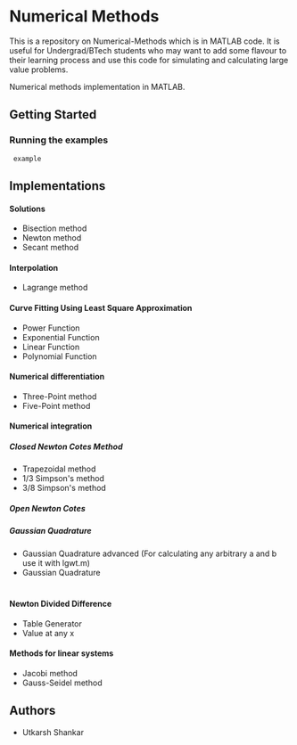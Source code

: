 # Numerical Methods
This is a repository on Numerical-Methods which is in MATLAB code. It is useful for Undergrad/BTech students who may want to add some flavour to their learning process and use this code for simulating and calculating large value problems.

Numerical methods implementation in MATLAB.

## Getting Started

### Running the examples
     example

## Implementations


#### Solutions

- Bisection method
- Newton method
- Secant method

#### Interpolation

- Lagrange method

#### Curve Fitting Using Least Square Approximation
- Power Function
- Exponential Function
- Linear Function
- Polynomial Function

#### Numerical differentiation

- Three-Point method
- Five-Point method

#### Numerical integration
 ##### Closed Newton Cotes Method
- Trapezoidal method
- 1/3 Simpson's method
- 3/8 Simpson's method
   
##### Open Newton Cotes 
##### Gaussian Quadrature
- Gaussian Quadrature advanced (For calculating any arbitrary a and b use it with lgwt.m)
- Gaussian Quadrature

#

#### Newton Divided Difference

- Table Generator
- Value at any x

#### Methods for linear systems

- Jacobi method
- Gauss-Seidel method

## Authors

- Utkarsh Shankar
